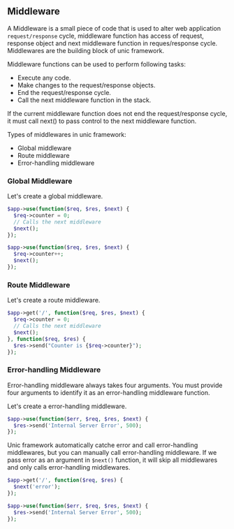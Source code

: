 ## Middleware

  A Middleware is a small piece of code that is used to alter web application `request/response` cycle, middleware function has access of request, response object and next middleware function in reques/response cycle. 
  Middlewares are the building block of unic framework.

Middleware functions can be used to perform following tasks:
- Execute any code.
- Make changes to the request/response objects.
- End the request/response cycle.
- Call the next middleware function in the stack.

If the current middleware function does not end the request/response cycle, it must call next() to pass control to the next middleware function.

Types of middlewares in unic framework:
- Global middleware
- Route middleware
- Error-handling middleware

### Global Middleware

  Let's create a global middleware.

```php
$app->use(function($req, $res, $next) {
  $req->counter = 0;
  // Calls the next middleware
  $next();
});

$app->use(function($req, $res, $next) {
  $req->counter++;
  $next();
});
```

### Route Middleware

  Let's create a route middleware.

```php
$app->get('/', function($req, $res, $next) {
  $req->counter = 0;
  // Calls the next middleware
  $next();
}, function($req, $res) {
  $res->send("Counter is {$req->counter}");
});
```

### Error-handling Middleware

  Error-handling middleware always takes four arguments.
  You must provide four arguments to identify it as an error-handling middleware function.

  Let's create a error-handling middleware.

```php
$app->use(function($err, $req, $res, $next) {
  $res->send('Internal Server Error', 500);
});
```

  Unic framework automatically catche error and call error-handling middlewares, but you can manually call error-handling middleware. If we pass error as an argument in `$next()` function, it will skip all middlewares and only calls error-handling middlewares.

```php
$app->get('/', function($req, $res) {
  $next('error');
});

$app->use(function($err, $req, $res, $next) {
  $res->send('Internal Server Error', 500);
});
```
